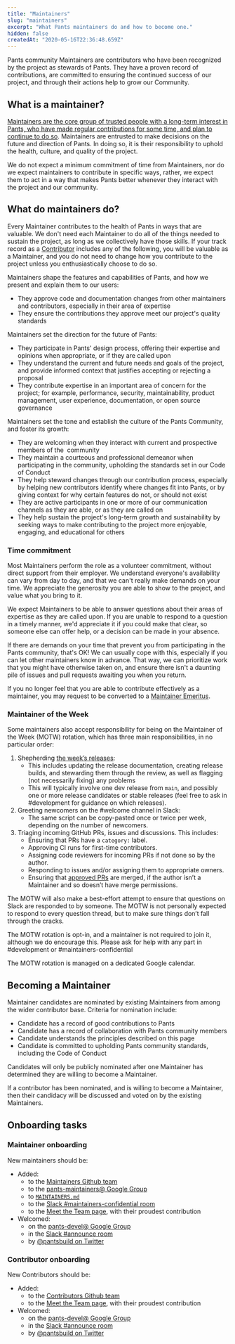 ```yaml
---
title: "Maintainers"
slug: "maintainers"
excerpt: "What Pants maintainers do and how to become one."
hidden: false
createdAt: "2020-05-16T22:36:48.659Z"
---
```


Pants community Maintainers are contributors who have been recognized by the project as stewards of Pants. They have a proven record of contributions, are committed to ensuring the continued success of our project, and through their actions help to grow our Community.

## What is a maintainer?

[Maintainers are the core group of trusted people with a long-term interest in Pants, who have made regular contributions for some time, and plan to continue to do so](doc:the-pants-community#maintainers). Maintainers are entrusted to make decisions on the future and direction of Pants. In doing so, it is their responsibility to uphold the health, culture, and quality of the project.

We do not expect a minimum commitment of time from Maintainers, nor do we expect maintainers to contribute in specific ways, rather, we expect them to act in a way that makes Pants better whenever they interact with the project and our community.

## What do maintainers do?

Every Maintainer contributes to the health of Pants in ways that are valuable. We don't need each Maintainer to do all of the things needed to sustain the project, as long as we collectively have those skills. If your track record as a [Contributor](doc:the-pants-community#contributors) includes any of the following, you will be valuable as a Maintainer, and you do not need to change how you contribute to the project unless you enthusiastically choose to do so.

Maintainers shape the features and capabilities of Pants, and how we present and explain them to our users:

- They approve code and documentation changes from other maintainers and contributors, especially in their area of expertise
- They ensure the contributions they approve meet our project's quality standards

Maintainers set the direction for the future of Pants:

- They participate in Pants' design process, offering their expertise and opinions when appropriate, or if they are called upon
- They understand the current and future needs and goals of the project, and provide informed context that justifies accepting or rejecting a proposal
- They contribute expertise in an important area of concern for the project; for example, performance, security, maintainability, product management, user experience, documentation, or open source governance

Maintainers set the tone and establish the culture of the Pants Community, and foster its growth:

- They are welcoming when they interact with current and prospective members of the  community
- They maintain a courteous and professional demeanor when participating in the community, upholding the standards set in our Code of Conduct
- They help steward changes through our contribution process, especially by helping new contributors identify where changes fit into Pants, or by giving context for why certain features do not, or should not exist
- They are active participants in one or more of our communication channels as they are able, or as they are called on
- They help sustain the project's long-term growth and sustainability by seeking ways to make contributing to the project more enjoyable, engaging, and educational for others

### Time commitment

Most Maintainers perform the role as a volunteer commitment, without direct support from their employer. We understand everyone's availability can vary from day to day, and that we can't really make demands on your time. We appreciate the generosity you are able to show to the project, and value what you bring to it.

We expect Maintainers to be able to answer questions about their areas of expertise as they are called upon. If you are unable to respond to a question in a timely manner, we'd appreciate it if you could make that clear, so someone else can offer help, or a decision can be made in your absence.

If there are demands on your time that prevent you from participating in the Pants community, that's OK! We can usually cope with this, especially if you can let other maintainers know in advance. That way, we can prioritize work that you might have otherwise taken on, and ensure there isn't a daunting pile of issues and pull requests awaiting you when you return.

If you no longer feel that you are able to contribute effectively as a maintainer, you may request to be converted to a [Maintainer Emeritus](doc:the-pants-community#former-team-members).

### Maintainer of the Week

Some maintainers also accept responsibility for being on the Maintainer of the Week (MOTW) rotation, which has three main responsibilities, in no particular order:

1. Shepherding [the week’s releases](doc:release-process):
   - This includes updating the release documentation, creating release builds, and stewarding them through the review, as well as flagging (not necessarily fixing) any problems
   - This will typically involve one dev release from `main`, and possibly one or more release candidates or stable releases (feel free to ask in #development for guidance on which releases).
2. Greeting newcomers on the #welcome channel in Slack:
   - The same script can be copy-pasted once or twice per week, depending on the number of newcomers.
3. Triaging incoming GitHub PRs, issues and discussions. This includes:
   - Ensuring that PRs have a `category:` label.
   - Approving CI runs for first-time contributors.
   - Assigning code reviewers for incoming PRs if not done so by the author.
   - Responding to issues and/or assigning them to appropriate owners.
   - Ensuring that [approved PRs](https://github.com/pantsbuild/pants/pulls?q=is%3Apr+is%3Aopen+review%3Aapproved) are merged, if the author isn’t a Maintainer and so doesn’t have merge permissions.

The MOTW will also make a best-effort attempt to ensure that questions on Slack are responded to by someone. The MOTW is not personally expected to respond to every question thread, but to make sure things don’t fall through the cracks.

The MOTW rotation is opt-in, and a maintainer is not required to join it, although we do encourage this. Please ask for help with any part in #development or #maintainers-confidential

The MOTW rotation is managed on a dedicated Google calendar.

## Becoming a Maintainer

Maintainer candidates are nominated by existing Maintainers from among the wider contributor base. Criteria for nomination include:

- Candidate has a record of good contributions to Pants
- Candidate has a record of collaboration with Pants community members
- Candidate understands the principles described on this page
- Candidate is committed to upholding Pants community standards, including the Code of Conduct

Candidates will only be publicly nominated after one Maintainer has determined they are willing to become a Maintainer.

If a contributor has been nominated, and is willing to become a Maintainer, then their candidacy will be discussed and voted on by the existing Maintainers.

## Onboarding tasks

### Maintainer onboarding

New maintainers should be:

- Added:
  - to the [Maintainers Github team](https://github.com/orgs/pantsbuild/teams/maintainers)
  - to the [pants-maintainers@ Google Group](https://groups.google.com/g/pants-maintainers)
  - to [`MAINTAINERS.md`](https://github.com/pantsbuild/pants/blob/main/MAINTAINERS.md)
  - to the [Slack #maintainers-confidential room](doc:getting-help#slack)
  - to the [Meet the Team page](doc:team), with their proudest contribution
- Welcomed:
  - on the [pants-devel@ Google Group](https://groups.google.com/g/pants-devel)
  - in the [Slack #announce room](doc:getting-help#slack)
  - by [@pantsbuild on Twitter](https://twitter.com/pantsbuild)

### Contributor onboarding

New Contributors should be:

- Added:
  - to the [Contributors Github team](https://github.com/orgs/pantsbuild/teams/contributors)
  - to the [Meet the Team page](doc:team), with their proudest contribution
- Welcomed:
  - on the [pants-devel@ Google Group](https://groups.google.com/g/pants-devel)
  - in the [Slack #announce room](doc:getting-help#slack)
  - by [@pantsbuild on Twitter](https://twitter.com/pantsbuild)
